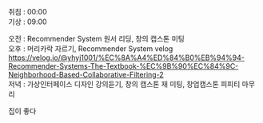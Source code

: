취침 : 00:00  
기상 : 09:00  
  
오전 : Recommender System 원서 리딩, 창의 캡스톤 미팅  
오후 : 머리카락 자르기, Recommender System velog https://velog.io/@yhyj1001/%EC%8A%A4%ED%84%B0%EB%94%94-Recommender-Systems-The-Textbook-%EC%9B%90%EC%84%9C-Neighborhood-Based-Collaborative-Filtering-2  
저녁 : 가상인터페이스 디자인 강의듣기, 창의 캡스톤 재 미팅, 창업캡스톤 피피티 마무리  
  
집이 좋다  
